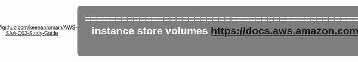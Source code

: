links:-
https://docs.vultr.com/how-to-install-apache-tomcat-on-ubuntu-24-04

https://docs.aws.amazon.com/AmazonS3/latest/userguide/lifecycle-transition-general-considerations.html?icmpid=docs_amazons3_console

{
  "Id": "Policy1737294797159",
  "Version": "2012-10-17",
  "Statement": [
    {
      "Sid": "Stmt1737294793765",
      "Action": [
        "s3:GetObject",
        "s3:GetObjectVersion"
      ],
      "Effect": "Allow",
      "Resource": "arn:aws:s3:::myfirstwebhostingstatic",
      "Principal": "*"
    }
  ]
}


https://docs.aws.amazon.com/AmazonS3/latest/userguide/HostingWebsiteOnS3Setup.html


https://www.ubuntumint.com/install-apache-in-linux/

===================================================================================================================================================================================================================================================================
for efs map:-
sudo apt update -y
sudo apt install nfs-common -y
mkdir efs
then the mapping command

EBS:-
https://docs.aws.amazon.com/ebs/latest/userguide/ebs-using-volumes.html

mount EBS volume
lsblk
sudo mkfs -t xfs /dev/xvdd
sudo mkdir /data
sudo mount /dev/xvdd /data
===================================================================================================================================================================================================================================================================

===================================================================================================================================================================================================================================================================
Snapshot Practical
create and attach volume to second instance
add some file on this volume
take snapshot of this volume
create a volume out of this snapshot and make it available for other instance in diffrent AZ
once volume is ready, attach it to second instance
run lsblk to see device id
run mount command to mount the volume, no need to make file system becuase it will already have a file system
sudo mkdir /data
sudo mount /dev/xvdd /data
check the old data and verify
===================================================================================================================================================================================================================================================================


===================================================================================================================================================================================================================================================================
Multi EBS Practical
https://docs.aws.amazon.com/ec2/latest/instancetypes/ec2-nitro-instances.html  > supported instances types
for EBS multi Attach Select only applicable vms like m5dn family type
then attach the same volume multiple times to all instances one by one
lsblk
sudo mkfs -t xfs /dev/xvdd
sudo mkdir /data
sudo mount /dev/xvdd /data
===================================================================================================================================================================================================================================================================

===================================================================================================================================================================================================================================================================
making bucket public or object public
{
  "Id": "Policy1737358641738",
  "Version": "2012-10-17",
  "Statement": [
    {
      "Sid": "Stmt1737358640487",
      "Action": [
        "s3:GetObject"
      ],
      "Effect": "Allow",
      "Resource": "arn:aws:s3:::firstbucketmakepublicfile/test/*", #this will only make test folder public, rest not
      "Principal": "*"
    }
  ]
}

if you do arn:aws:s3:::firstbucketmakepublicfile/* then all files and folders are public in s3

https://aws.amazon.com/s3/faqs/
===================================================================================================================================================================================================================================================================


https://aws.amazon.com/blogs/storage/scaling-data-access-with-amazon-s3-access-grants/

https://github.com/staleycyn #this is for Azure practicals

aws Notes : https://github.com/Ernyoke/certified-aws-solutions-architect-associate/tree/main

aws notes : https://github.com/keenanromain/AWS-SAA-C02-Study-Guide

===================================================================================================================================================================================================================================================================
instance store volumes
https://docs.aws.amazon.com/AWSEC2/latest/UserGuide/adding-instance-storage-instance.html](https://docs.aws.amazon.com/AWSEC2/latest/UserGuide/adding-instance-storage-instance.html
Only Specified Machine types will have Instance Store Option
such as C1, C3, M1, M2, M3, R3, D2, H1, I2, X1, and X1e
===================================================================================================================================================================================================================================================================



================================================================================================================================================================================================================================================================
**This will create 3 ec2 instance for ebs and efs practical**
https://us-east-1.console.aws.amazon.com/cloudformation/home?region=us-east-1#/stacks/quickcreate?templateURL=https://learn-cantrill-labs.s3.amazonaws.com/awscoursedemos/0004-aws-associate-ec2-ebs-demo/A4L_VPC_3PUBLICINSTANCES_AL2023.yaml&stackName=EBSDEMO

These are the commands used to perform ebs and efs demo
https://learn-cantrill-labs.s3.amazonaws.com/awscoursedemos/0004-aws-associate-ec2-ebs-demo/lesson_commands_AL2023.txt #this is for ebs mapping and restore
=================================================================================================================================================================================================================================================================


Only the used EBS is charged, like if the ebs volume is of 10 gb but the data inside it is 5 gb, so you will be charged for 5 gb only

Instance Store data will be gone after you stop the server then start the server. you will have to create the filesystem again


=================================================================================================================================================================================================================================================================
**wordpress yml, this will create an ec2 on which you will install wordpress**
https://console.aws.amazon.com/cloudformation/home?region=us-east-1#/stacks/create/review?templateURL=https://learn-cantrill-labs.s3.amazonaws.com/awscoursedemos/0006-aws-associate-ec2-wordpress-on-ec2/A4L_VPC_PUBLICINSTANCE_AL2023.yaml&stackName=WORDPRESS

wordpress installation steps
https://learn-cantrill-labs.s3.amazonaws.com/awscoursedemos/0006-aws-associate-ec2-wordpress-on-ec2/lesson_commands_AL2023.txt
=================================================================================================================================================================================================================================================================



=================================================================================================================================================================================================================================================================
AMI yml, this will create an ec2 instance in public networj and we will install wordpress and motd login banner with below commands
https://console.aws.amazon.com/cloudformation/home?region=us-east-1#/stacks/create/review?templateURL=https://learn-cantrill-labs.s3.amazonaws.com/awscoursedemos/0007-aws-associate-ec2-ami-demo/A4L_VPC_PUBLICINSTANCE_AL2023.yaml&stackName=AMIDEMO

steps on ec2
https://learn-cantrill-labs.s3.amazonaws.com/awscoursedemos/0007-aws-associate-ec2-ami-demo/lesson_commands_AL2023.txt
================================================================================================================================================================================================================================================================


================================================================================================================================================================================================================================================================
**Instance status checks and recovery, this will create an ec2 instance, where you can confugure instance status checks in cloudwatch, so that if instance fails what could be done, like terminate,reboot,recovery**
https://console.aws.amazon.com/cloudformation/home?region=us-east-1#/stacks/create/review?templateURL=https://learn-cantrill-labs.s3.amazonaws.com/awscoursedemos/0022-aws-associate-ec2-statuschecksandterminateprotection/A4L_VPC_PUBLICINSTANCE.yaml&stackName=STATUSCHECKSANDPROTECT

what will be lost and saved when does auto recovery :
https://docs.aws.amazon.com/AWSEC2/latest/UserGuide/ec2-instance-recover.html
=================================================================================================================================================================================================================================================================

Create Website / ADD Load balancer / Map Domain to LB as Alias / Add SSL / create Autoscale by hit counts

Create Ec2 with image created
add apache2 and add website content
Steps for Apache and website:-
sudo apt update
sudo apt install apache2 -y
sudo systemctl start apache2
sudo systemctl enable apache2
sudo mkdir /var/www/mountain-site
sudo chown -R $USER:$USER /var/www/mountain-site
sudo chmod -R 755 /var/www/mountain-site
sudo apt install php libapache2-mod-php -y
sudo systemctl restart apache2
vim /var/www/mountain-site/index.php
====
<!DOCTYPE html>
<html lang="en">
<head>
    <meta charset="UTF-8">
    <meta name="viewport" content="width=device-width, initial-scale=1.0">
    <title>Welcome to Mountain Site</title>
    <style>
        body {
            background-image: url('https://images.pexels.com/photos/1324803/pexels-photo-1324803.jpeg');
            background-size: cover;
            background-position: center;
            height: 100vh;
            margin: 0;
            display: flex;
            justify-content: center;
            align-items: center;
            color: white;
            font-family: Arial, sans-serif;
            text-align: center;
        }
        h1 {
            background-color: rgba(0, 0, 0, 0.5);
            padding: 20px;
            border-radius: 10px;
        }
    </style>
</head>
<body>
    <h1>Welcome from <?php echo gethostname(); ?></h1>
</body>
</html>
======
sudo vim /etc/apache2/sites-available/mountain-site.conf
===
<VirtualHost *:80>
    ServerAdmin webmaster@your-domain.com
    DocumentRoot /var/www/mountain-site
    ServerName mountains.infomofighters.xyz
    ServerAlias www.mountains.infomofighters.xyz

    <Directory /var/www/mountain-site>
        AllowOverride None
        Require all granted
    </Directory>

    ErrorLog ${APACHE_LOG_DIR}/error.log
    CustomLog ${APACHE_LOG_DIR}/access.log combined
</VirtualHost>
===
sudo a2ensite mountain-site.conf
sudo systemctl reload apache2
Test the Website with public ip

check if the website is running
add load balancer and in target group add intance first 80 then 443 rule after certificate issued
certificate from aws are free
now from route53 point the website to lb
check the website is running
for opening the website in https, add https allow from 0.0.0.0 in LB security group
now check with https url or the website will auto go to https only

now create a launch template from this image

